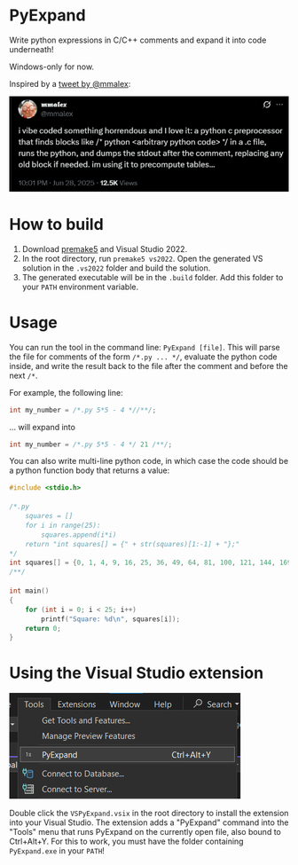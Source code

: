 # PyExpand
Write python expressions in C/C++ comments and expand it into code underneath!

Windows-only for now.

Inspired by a [tweet by @mmalex](https://x.com/mmalex/status/1939051429060018590):

![tweet](./images/tweet.png)

# How to build

1. Download [premake5](https://premake.github.io/download) and Visual Studio 2022.
2. In the root directory, run `premake5 vs2022`. Open the generated VS solution in the `.vs2022` folder and build the solution.
3. The generated executable will be in the `.build` folder. Add this folder to your `PATH` environment variable.

# Usage

You can run the tool in the command line: `PyExpand [file]`. This will parse the file for comments of the form `/*.py ... */`, evaluate the python code inside, and write the result back to the file after the comment and before the next `/*`.

For example, the following line:
```cpp
int my_number = /*.py 5*5 - 4 *//**/;
```

... will expand into
```cpp
int my_number = /*.py 5*5 - 4 */ 21 /**/;
```

You can also write multi-line python code, in which case the code should be a python function body that returns a value:
```cpp
#include <stdio.h>

/*.py
	squares = []
	for i in range(25):
		squares.append(i*i)
	return "int squares[] = {" + str(squares)[1:-1] + "};"
*/
int squares[] = {0, 1, 4, 9, 16, 25, 36, 49, 64, 81, 100, 121, 144, 169, 196, 225, 256, 289, 324, 361, 400, 441, 484, 529, 576};
/**/

int main()
{
    for (int i = 0; i < 25; i++)
        printf("Square: %d\n", squares[i]);
    return 0;
}
```

# Using the Visual Studio extension

![VS](./images/VS.png)

Double click the `VSPyExpand.vsix` in the root directory to install the extension into your Visual Studio. The extension adds a "PyExpand" command into the "Tools" menu that runs PyExpand on the currently open file, also bound to Ctrl+Alt+Y. For this to work, you must have the folder containing `PyExpand.exe` in your `PATH`!
